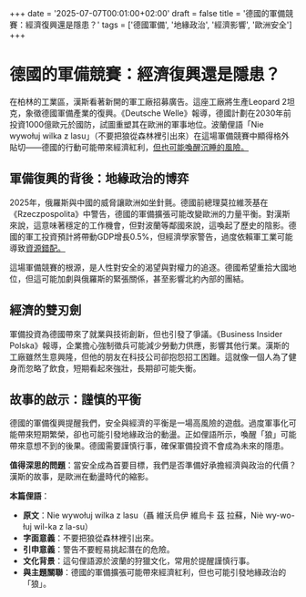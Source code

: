 +++ 
date = '2025-07-07T00:01:00+02:00'
draft = false
title = '德國的軍備競賽：經濟復興還是隱患？'
tags = ['德國軍備', '地緣政治', '經濟影響', '歐洲安全']
+++


# 德國的軍備競賽：經濟復興還是隱患？

在柏林的工業區，漢斯看著新開的軍工廠招募廣告。這座工廠將生產Leopard 2坦克，象徵德國軍備產業的復興。《Deutsche Welle》報導，德國計劃在2030年前投資1000億歐元於國防，試圖重塑其在歐洲的軍事地位。波蘭俚語「Nie wywołuj wilka z lasu」（不要把狼從森林裡引出來）在這場軍備競賽中顯得格外貼切——德國的行動可能帶來經濟紅利，[但也可能喚醒沉睡的風險。](https://www.money.pl/gospodarka/jest-pierwszy-sygnal-bankructwa-rosji-tak-w-praktyce-moze-wygladac-jej-upadek-6742947957594688a.html)

## 軍備復興的背後：地緣政治的博弈

2025年，俄羅斯與中國的威脅讓歐洲如坐針氈。德國前總理莫拉維茨基在《Rzeczpospolita》中警告，德國的軍備擴張可能改變歐洲的力量平衡。對漢斯來說，這意味著穩定的工作機會，但對波蘭等鄰國來說，這喚起了歷史的陰影。德國的軍工投資預計將帶動GDP增長0.5%，但經濟學家警告，過度依賴軍工業可能導致[資源錯配。](https://wydawnictwo.ignatianum.edu.pl/sites/wydawnictwo/files/publikacje_pdf/globalizacja_i_wspolzaleznosc-pl_tekst_net.pdf)

這場軍備競賽的根源，是人性對安全的渴望與對權力的追逐。德國希望重拾大國地位，但這可能加劇與俄羅斯的緊張關係，甚至影響北約內部的團結。

## 經濟的雙刃劍

軍備投資為德國帶來了就業與技術創新，但也引發了爭議。《Business Insider Polska》報導，企業擔心強制徵兵可能減少勞動力供應，影響其他行業。漢斯的工廠雖然生意興隆，但他的朋友在科技公司卻抱怨招工困難。這就像一個人為了健身而忽略了飲食，短期看起來強壯，長期卻可能失衡。

## 故事的啟示：謹慎的平衡

德國的軍備復興提醒我們，安全與經濟的平衡是一場高風險的遊戲。過度軍事化可能帶來短期繁榮，卻也可能引發地緣政治的動盪。正如俚語所示，喚醒「狼」可能帶來意想不到的後果。德國需要謹慎行事，確保軍備投資不會成為未來的隱患。

**值得深思的問題**：當安全成為首要目標，我們是否準備好承擔經濟與政治的代價？漢斯的故事，是歐洲在動盪時代的縮影。

**本篇俚語**：  
- **原文**：Nie wywołuj wilka z lasu（聶 維沃烏伊 維烏卡 茲 拉蘇，Niè wy-wo-łuj wil-ka z la-su）  
- **字面意義**：不要把狼從森林裡引出來。  
- **引申意義**：警告不要輕易挑起潛在的危險。  
- **文化背景**：這句俚語源於波蘭的狩獵文化，常用於提醒謹慎行事。  
- **與主題關聯**：德國的軍備擴張可能帶來經濟紅利，但也可能引發地緣政治的「狼」。